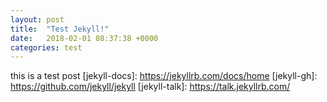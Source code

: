 ```yaml
---
layout: post
title:  "Test Jekyll!"
date:   2018-02-01 08:37:38 +0000
categories: test
---
```

this is a test post
[jekyll-docs]: https://jekyllrb.com/docs/home
[jekyll-gh]:   https://github.com/jekyll/jekyll
[jekyll-talk]: https://talk.jekyllrb.com/